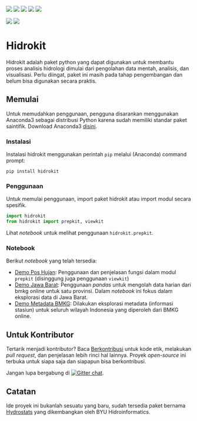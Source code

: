 ![](https://img.shields.io/github/release-pre/taruma/hidrokit.svg) ![](https://img.shields.io/github/release-date-pre/taruma/hidrokit.svg) ![](https://img.shields.io/github/last-commit/taruma/hidrokit.svg) [![](https://img.shields.io/github/license/taruma/hidrokit.svg)](https://github/taruma/hidrokit/blob/master/LICENSE) ![](https://img.shields.io/github/contributors/taruma/hidrokit.svg)

[![](https://img.shields.io/github/issues/taruma/hidrokit.svg)](https://github.com/taruma/hidrokit/issues) ![](https://img.shields.io/github/issues-pr/taruma/hidrokit.svg)


# Hidrokit

Hidrokit adalah paket python yang dapat digunakan untuk membantu proses analisis hidrologi dimulai dari pengolahan data mentah, analisis, dan visualisasi. Perlu diingat, paket ini masih pada tahap pengembangan dan belum bisa digunakan secara praktis.

## Memulai

Untuk memudahkan penggunaan, pengguna disarankan menggunakan Anaconda3 sebagai distribusi Python karena sudah memiliki standar paket saintifik. Download Anaconda3 [disini](https://www.anaconda.com/download/).

### Instalasi

Instalasi hidrokit menggunakan perintah `pip` melalui (Anaconda) command prompt:

```
pip install hidrokit
```

### Penggunaan

Untuk memulai penggunaan, import paket hidrokit atau import modul secara spesifik.

```python
import hidrokit
from hidrokit import prepkit, viewkit
```

Lihat _notebook_ untuk melihat penggunaan `hidrokit.prepkit`.

### Notebook
Berikut _notebook_ yang telah tersedia: 

- [Demo Pos Hujan](https://nbviewer.jupyter.org/github/taruma/hidrokit/blob/master/notebook/demo_pos_hujan.ipynb): Penggunaan dan penjelasan fungsi dalam modul `prepkit` (disinggung juga penggunaan `viewkit`)
- [Demo Jawa Barat](https://nbviewer.jupyter.org/github/taruma/hidrokit/blob/master/notebook/demo_jawa_barat.ipynb): Penggunaan _pandas_ untuk mengolah data harian dari bmkg online untuk satu provinsi. Dalam _notebook_ ini fokus dalam eksplorasi data di Jawa Barat.
- [Demo Metadata BMKG](https://nbviewer.jupyter.org/github/taruma/hidrokit/blob/master/notebook/demo_metadata_bmkg.ipynb): Dilakukan eksplorasi metadata (informasi stasiun) untuk seluruh wilayah Indonesia yang diperoleh dari BMKG online. 

## Untuk Kontributor

Tertarik menjadi kontributor? Baca [Berkontribusi](https://github.com/taruma/hidrokit/wiki/Berkontribusi) untuk kode etik, melakukan _pull request_, dan penjelasan lebih rinci hal lainnya. Proyek _open-source_ ini terbuka untuk siapa saja dan siapapun bisa berkontribusi.

Jangan lupa bergabung di [![Gitter chat](https://badges.gitter.im/hidrokit/gitter.png)](https://gitter.im/hidrokit/gitter).

## Catatan

Ide proyek ini bukanlah sesuatu yang baru, sudah tersedia paket bernama [Hydrostats](https://github.com/BYU-hydroinformatics/Hydrostats) yang dikembangkan oleh BYU Hidroinformatics.
